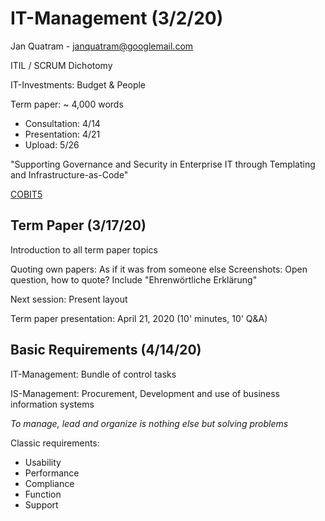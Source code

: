 # IT-Management (3/2/20)

Jan Quatram - janquatram@googlemail.com

ITIL / SCRUM Dichotomy

IT-Investments: Budget & People

Term paper: ~ 4,000 words
- Consultation: 4/14
- Presentation: 4/21 
- Upload: 5/26

"Supporting Governance and Security in Enterprise IT through Templating and Infrastructure-as-Code"

[COBIT5](https://www.isaca.org/resources/cobit)

## Term Paper (3/17/20)

Introduction to all term paper topics

Quoting own papers: As if it was from someone else
Screenshots: Open question, how to quote?
Include "Ehrenwörtliche Erklärung"

Next session: Present layout

Term paper presentation: April 21, 2020 (10' minutes, 10' Q&A)

## Basic Requirements (4/14/20)

IT-Management: Bundle of control tasks

IS-Management: Procurement, Development and use of business information systems

*To manage, lead and organize is nothing else but solving problems*

Classic requirements:
- Usability
- Performance
- Compliance
- Function
- Support


<!--stackedit_data:
eyJoaXN0b3J5IjpbLTIwMzI5NTIyMDYsLTExOTk3MTMyNzcsMT
k0MzQ2OTIwMywtMTA4NTIwNzc3Miw2MzExNjgzMTQsMTgwNDM3
NjQ1MCwtMzMxNjIxNDg0LC0yODY1NDg2MjgsLTE1NzA0MDQyMD
UsLTEwNDk1NjU2MCwtNTMyMzkyODkwXX0=
-->